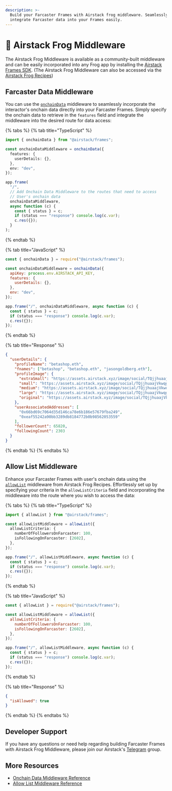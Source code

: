 ```yaml
---
description: >-
  Build your Farcaster Frames with Airstack frog middleware. Seamlessly
  integrate Farcaster data into your Frames easily.
---
```


# 🥪 Airstack Frog Middleware

The Airstack Frog Middleware is available as a community-built middleware and can be easily incorporated into any Frog app by installing the [Airstack Frames SDK](https://www.npmjs.com/package/@airstack/frames). (The Airstack Frog Middleware can also be accessed via the [Airstack Frog Recipes](https://www.npmjs.com/package/@airstack/frog))

## Farcaster Data Middleware

You can use the [`onchainData`](https://www.npmjs.com/package/@airstack/frames#frog-middlewares) middleware to seamlessly incorporate the interactor's onchain data directly into your Farcaster Frames. Simply specify the onchain data to retrieve in the `features` field and integrate the middleware into the desired route for data access:

{% tabs %}
{% tab title="TypeScript" %}
```typescript
import { onchainData } from "@airstack/frames";

const onchainDataMiddleware = onchainData({
  features: {
    userDetails: {},
  },
  env: "dev",
});

app.frame(
  "/",
  // Add Onchain Data Middleware to the routes that need to access
  // User's onchain data
  onchainDataMiddleware,
  async function (c) {
    const { status } = c;
    if (status === "response") console.log(c.var);
    c.res({});
  }
);
```
{% endtab %}

{% tab title="JavaScript" %}
```javascript
const { onchainData } = require("@airstack/frames");

const onchainDataMiddleware = onchainData({
  apiKey: process.env.AIRSTACK_API_KEY,
  features: {
    userDetails: {},
  },
  env: "dev",
});

app.frame("/", onchainDataMiddleware, async function (c) {
  const { status } = c;
  if (status === "response") console.log(c.var);
  c.res({});
});
```
{% endtab %}

{% tab title="Response" %}
```json
{
  "userDetails": {
    "profileName": "betashop.eth",
    "fnames": ["betashop", "betashop.eth", "jasongoldberg.eth"],
    "profileImage": {
      "extraSmall": "https://assets.airstack.xyz/image/social/TQjjhuaajVkwqgzZVvgFQYU1qxNfVHQgSmZjTcXRrzQ=/extra_small.jpg",
      "small": "https://assets.airstack.xyz/image/social/TQjjhuaajVkwqgzZVvgFQYU1qxNfVHQgSmZjTcXRrzQ=/small.jpg",
      "medium": "https://assets.airstack.xyz/image/social/TQjjhuaajVkwqgzZVvgFQYU1qxNfVHQgSmZjTcXRrzQ=/medium.jpg",
      "large": "https://assets.airstack.xyz/image/social/TQjjhuaajVkwqgzZVvgFQYU1qxNfVHQgSmZjTcXRrzQ=/large.jpg",
      "original": "https://assets.airstack.xyz/image/social/TQjjhuaajVkwqgzZVvgFQYU1qxNfVHQgSmZjTcXRrzQ=/original_image.jpg"
    },
    "userAssociatedAddresses": [
      "0x66bd69c7064d35d146ca78e6b186e57679fba249",
      "0xeaf55242a90bb3289db8184772b0b98562053559"
    ],
    "followerCount": 65820,
    "followingCount": 2303
  }
}
```
{% endtab %}
{% endtabs %}

## Allow List Middleware

Enhance your Farcaster Frames with user's onchain data using the [`allowList`](https://www.npmjs.com/package/@airstack/frames#allow-list-middleware) middleware from Airstack Frog Recipes. Effortlessly set up by specifying your criteria in the `allowListCriteria` field and incorporating the middleware into the route where you wish to access the data:

{% tabs %}
{% tab title="TypeScript" %}
```typescript
import { allowList } from "@airstack/frames";

const allowListMiddleware = allowList({
  allowListCriteria: {
    numberOfFollowersOnFarcaster: 100,
    isFollowingOnFarcaster: [2602],
  },
});

app.frame("/", allowListMiddleware, async function (c) {
  const { status } = c;
  if (status === "response") console.log(c.var);
  c.res({});
});
```
{% endtab %}

{% tab title="JavaScript" %}
```javascript
const { allowList } = require("@airstack/frames");

const allowListMiddleware = allowList({
  allowListCriteria: {
    numberOfFollowersOnFarcaster: 100,
    isFollowingOnFarcaster: [2602],
  },
});

app.frame("/", allowListMiddleware, async function (c) {
  const { status } = c;
  if (status === "response") console.log(c.var);
  c.res({});
});
```
{% endtab %}

{% tab title="Response" %}
```json
{
  "isAllowed": true
}
```
{% endtab %}
{% endtabs %}

## Developer Support

If you have any questions or need help regarding building Farcaster Frames with Airstack Frog Middleware, please join our Airstack's [Telegram](https://t.me/+1k3c2FR7z51mNDRh) group.

## More Resources

* [Onchain Data Middleware Reference](https://www.npmjs.com/package/@airstack/frames#frog-middlewares)
* [Allow List Middleware Reference](https://www.npmjs.com/package/@airstack/frames#allow-list-middleware)
